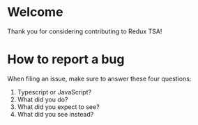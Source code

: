 # Welcome

Thank you for considering contributing to Redux TSA!

# How to report a bug

When filing an issue, make sure to answer these four questions:

1. Typescript or JavaScript?
2. What did you do?
3. What did you expect to see?
4. What did you see instead?
